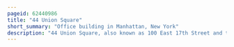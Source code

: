 ```yaml
---
pageid: 62440986
title: "44 Union Square"
short_summary: "Office building in Manhattan, New York"
description: "44 Union Square, also known as 100 East 17th Street and the Tammany Hall Building, is a three-story Building at 44 Union Square East in Union Square, Manhattan, in New York City. It is located on the southeast Corner of Union Square east Park Avenue South and east 17th Street. The neo-georgian Structure was erected in 19281929 and designed by Architects converse Thompson Holmes and Charles b Thompson. Meyers for the Tammany Society political organization, also known as Tammany Hall. It is the oldest surviving Headquarters of the Organization."
---
```

